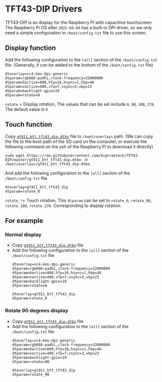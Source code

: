 # TFT43-DIP Drivers

TFT43-DIP is an display for the Raspberry Pi with capacitive touchscreen. </br>
The Raspberry Pi OS after `2022-04-04` has a built-in DPI driver, so we only need a simple configuration in `/boot/config.txt` file to use this screen.

## Display function
Add the following configuration to the `[all]` section of the `/boot/config.txt` file. (Generally, it can be added to the bottom of the `/boot/config.txt` file)
```
dtoverlay=vc4-kms-dpi-generic
dtparam=rgb666-padhi,clock-frequency=32000000
dtparam=hactive=800,hfp=16,hsync=1,hbp=46
dtparam=vactive=480,vfp=7,vsync=3,vbp=23
dtparam=backlight-gpio=19
dtparam=rotate=0
```
`rotate` = Display rotation, The values that can be set include `0`, `90`, `180`, `270`. The default value is `0`

## Touch function
Copy [`gt911_btt_tft43_dip.dtbo`](./gt911_btt_tft43_dip.dtbo) file to `/boot/overlays` path. (We can copy the file to the boot path of the SD card on the computer, or execute the following command on the ssh of the Raspberry Pi to download it directly)
```
sudo wget https://raw.githubusercontent.com/bigtreetech/TFT43-DIP/master/gt911_btt_tft43_dip.dtbo -O /boot/overlays/gt911_btt_tft43_dip.dtbo
```
And add the following configuration to the `[all]` section of the `/boot/config.txt` file.
```
dtoverlay=gt911_btt_tft43_dip
dtparam=rotate_0
```
`rotate_*`= Touch rotation, This `dtparam` can be set to `rotate_0`, `rotate_90`, `rotate_180`, `rotate_270`. Corresponding to display rotation.

## For example

### Normal display
* Copy [`gt911_btt_tft43_dip.dtbo`](./gt911_btt_tft43_dip.dtbo) file
* Add the following configuration to the `[all]` section of the `/boot/config.txt` file
  ```
  dtoverlay=vc4-kms-dpi-generic
  dtparam=rgb666-padhi,clock-frequency=32000000
  dtparam=hactive=800,hfp=16,hsync=1,hbp=46
  dtparam=vactive=480,vfp=7,vsync=3,vbp=23
  dtparam=backlight-gpio=19
  dtparam=rotate=0

  dtoverlay=gt911_btt_tft43_dip
  dtparam=rotate_0
  ```

### Rotate 90 degrees display
* Copy [`gt911_btt_tft43_dip.dtbo`](./gt911_btt_tft43_dip.dtbo) file
* Add the following configuration to the `[all]` section of the `/boot/config.txt` file
  ```
  dtoverlay=vc4-kms-dpi-generic
  dtparam=rgb666-padhi,clock-frequency=32000000
  dtparam=hactive=800,hfp=16,hsync=1,hbp=46
  dtparam=vactive=480,vfp=7,vsync=3,vbp=23
  dtparam=backlight-gpio=19
  dtparam=rotate=90

  dtoverlay=gt911_btt_tft43_dip
  dtparam=rotate_90
  ```

